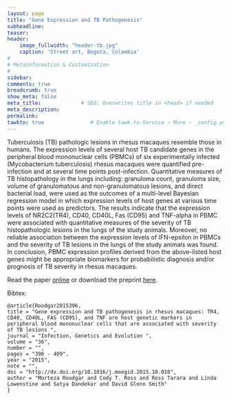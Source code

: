 ```yaml
---
layout: page
title: "Gene Expression and TB Pathogenesis"
subheadline: 
teaser: 
header:
    image_fullwidth: "header-tb.jpg"
    caption: 'Street art, Bogota, Colombia'
#
# Metainformation & Customization
#
sidebar: 
comments: true
breadcrumb: true
show_meta: false
meta_title:             # SEO: Overwrites title in <head> if needed
meta_description:
permalink:
tawkto: true               # Enable tawk.to-Service › More › _config.yml
---
```

<div class="row">
<div class="medium-8 columns t30">
<img src="{{ site.url }}/images/tb.png" alt="">
</div><!-- /.medium-8.columns -->
</div><!-- /.row -->
Tuberculosis (TB) pathologic lesions in rhesus macaques resemble those in humans. The expression levels of several host TB candidate genes in the peripheral blood mononuclear cells (PBMCs) of six experimentally infected (Mycobacterium tuberculosis) rhesus macaques were quantified pre-infection and at several time points post-infection. Quantitative measures of TB histopathology in the lungs including:  granuloma count, granuloma size, volume of granulomatous and non-granulomatous lesions, and direct bacterial load, were used as the outcomes of a multi-level Bayesian regression model in which expression levels of host genes at various time points were used as predictors. The results indicate that the expression levels of NR2C2(TR4), CD40, CD40L, Fas (CD95) and TNF-alpha in PBMC were associated with quantitative measures of the severity of TB histopathologic lesions in the lungs of the study animals. Moreover, no reliable association between the expression levels of IFN-epsilon in PBMCs and the severity of TB lesions in the lungs of the study animals was found. In conclusion, PBMC expression profiles derived from the above-listed host genes might be appropriate biomarkers for probabilistic diagnosis and/or prognosis of TB severity in rhesus macaques.

Read the paper [online][1] or download the preprint [here][2].

Bibtex:
```
@article{Roodgar2015396,
title = "Gene expression and TB pathogenesis in rhesus macaques: TR4, CD40, CD40L, FAS (CD95), and TNF are host genetic markers in peripheral blood mononuclear cells that are associated with severity of TB lesions ",
journal = "Infection, Genetics and Evolution ",
volume = "36",
number = "",
pages = "396 - 409",
year = "2015",
note = "",
doi = "http://dx.doi.org/10.1016/j.meegid.2015.10.010",
author = "Morteza Roodgar and Cody T. Ross and Ross Tarara and Linda Lowenstine and Satya Dandekar and David Glenn Smith"
}
```


 [1]: http://www.sciencedirect.com/science/article/pii/S1567134815300101
 [2]: https://github.com/Ctross/ctross.github.io/blob/master/pdfs/TB.pdf


